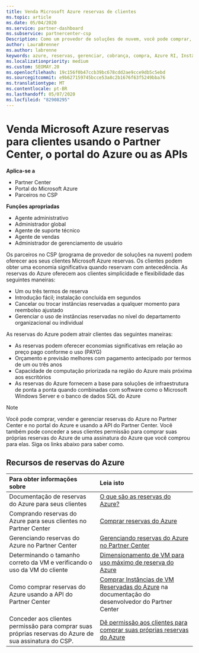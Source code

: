 ```yaml
---
title: Venda Microsoft Azure reservas de clientes
ms.topic: article
ms.date: 05/04/2020
ms.service: partner-dashboard
ms.subservice: partnercenter-csp
Description: Como um provedor de soluções de nuvem, você pode comprar, vender ou gerenciar reservas do Azure para clientes. Use o Partner Center, o portal do Azure ou a API do Partner Center.
author: LauraBrenner
ms.author: labrenne
keywords: azure, reservas, gerenciar, cobrança, compra, Azure RI, Instâncias Reservadas do Azure
ms.localizationpriority: medium
ms.custom: SEOMAY.20
ms.openlocfilehash: 19c156f0b47ccb39bc678cdd2ae9cce9db5c5ebd
ms.sourcegitcommit: e9b627159745bcce53a8c2b1676f63f5249bba76
ms.translationtype: MT
ms.contentlocale: pt-BR
ms.lasthandoff: 05/07/2020
ms.locfileid: "82908295"
---
```

# <a name="sell-microsoft-azure-reservations-to-customers-using-partner-center-the-azure-portal-or-apis"></a>Venda Microsoft Azure reservas para clientes usando o Partner Center, o portal do Azure ou as APIs

<!--Maggie, 12/7/18 - Added "Partner Center" to metadata title and H1 title as per Catherine Watson in bug #19868631-->

**Aplica-se a**

- Partner Center
- Portal do Microsoft Azure
- Parceiros no CSP

**Funções apropriadas**

- Agente administrativo
- Administrador global
- Agente de suporte técnico
- Agente de vendas
- Administrador de gerenciamento de usuário

Os parceiros no CSP (programa de provedor de soluções na nuvem) podem oferecer aos seus clientes Microsoft Azure reservas. Os clientes podem obter uma economia significativa quando reservam com antecedência. As reservas do Azure oferecem aos clientes simplicidade e flexibilidade das seguintes maneiras:

- Um ou três termos de reserva
- Introdução fácil; instalação concluída em segundos
- Cancelar ou trocar instâncias reservadas a qualquer momento para reembolso ajustado
- Gerenciar o uso de instâncias reservadas no nível do departamento organizacional ou individual 

As reservas do Azure podem atrair clientes das seguintes maneiras:

- As reservas podem oferecer economias significativas em relação ao preço pago conforme o uso (PAYG)
- Orçamento e previsão melhores com pagamento antecipado por termos de um ou três anos
- Capacidade de computação priorizada na região do Azure mais próxima aos escritórios
- As reservas do Azure fornecem a base para soluções de infraestrutura de ponta a ponta quando combinadas com software como o Microsoft Windows Server e o banco de dados SQL do Azure

>[!NOTE]
> Você pode comprar, vender e gerenciar reservas do Azure no Partner Center e no portal do Azure e usando a API do Partner Center. Você também pode conceder a seus clientes permissão para comprar suas próprias reservas do Azure de uma assinatura do Azure que você comprou para elas. Siga os links abaixo para saber como.

## <a name="azure-reservations-resources"></a>Recursos de reservas do Azure

|**Para obter informações sobre**   |**Leia isto**    |
|:-----------------------------|:-----------------|
| Documentação de reservas do Azure para seus clientes | [O que são as reservas do Azure?](https://docs.microsoft.com/azure/billing/billing-save-compute-costs-reservations)
|Comprando reservas do Azure para seus clientes no Partner Center   |[Comprar reservas do Azure](azure-reservations-buying.md)
|Gerenciando reservas do Azure no Partner Center | [Gerenciando reservas do Azure no Partner Center](azure-reservations-manage.md)
|Determinando o tamanho correto da VM e verificando o uso da VM do cliente   |[Dimensionamento de VM para uso máximo de reserva do Azure](azure-usage.md)   |
|Como comprar reservas do Azure usando a API do Partner Center | [Comprar Instâncias de VM Reservadas do Azure](https://docs.microsoft.com/partner-center/develop/purchase-azure-reservations) na documentação do desenvolvedor do Partner Center   |
|Conceder aos clientes permissão para comprar suas próprias reservas do Azure de sua assinatura do CSP. | [Dê permissão aos clientes para comprar suas próprias reservas do Azure](give-customers-permission.md)   |
